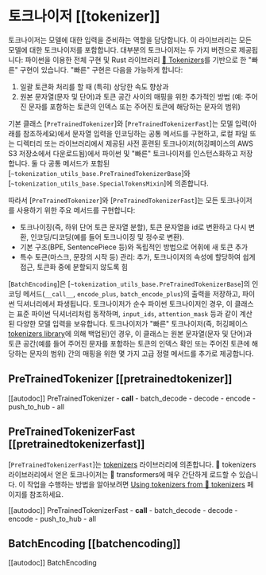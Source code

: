 <!--Copyright 2020 The HuggingFace Team. All rights reserved.

Licensed under the Apache License, Version 2.0 (the "License"); you may not use this file except in compliance with
the License. You may obtain a copy of the License at

http://www.apache.org/licenses/LICENSE-2.0

Unless required by applicable law or agreed to in writing, software distributed under the License is distributed on
an "AS IS" BASIS, WITHOUT WARRANTIES OR CONDITIONS OF ANY KIND, either express or implied. See the License for the
specific language governing permissions and limitations under the License.

⚠️ Note that this file is in Markdown but contain specific syntax for our doc-builder (similar to MDX) that may not be
rendered properly in your Markdown viewer.

-->

# 토크나이저 [[tokenizer]]

토크나이저는 모델에 대한 입력을 준비하는 역할을 담당합니다. 이 라이브러리는 모든 모델에 대한 토크나이저를 포함합니다. 
대부분의 토크나이저는 두 가지 버전으로 제공됩니다: 파이썬을 이용한 전체 구현 및 
Rust 라이브러리 [🤗 Tokenizers](https://github.com/huggingface/tokenizers)를 기반으로 한 "빠른" 구현이 있습니다. "빠른" 구현은 다음을 가능하게 합니다:

1. 일괄 토큰화 처리를 할 때 (특히) 상당한 속도 향상과
2. 원본 문자열(문자 및 단어)과 토큰 공간 사이의 매핑을 위한 추가적인 방법
  (예: 주어진 문자를 포함하는 토큰의 인덱스 또는 주어진 토큰에 해당하는 문자의 범위)

기본 클래스 [`PreTrainedTokenizer`]와 [`PreTrainedTokenizerFast`]는 
모델 입력(아래를 참조하세요)에서 문자열 입력을 인코딩하는 공통 메서드를 구현하고, 
로컬 파일 또는 디렉터리 또는 라이브러리에서 제공된 사전 훈련된 토크나이저(허깅페이스의 AWS S3 저장소에서 다운로드됨)에서 
파이썬 및 "빠른" 토크나이저를 인스턴스화하고 저장합니다. 
둘 다 공통 메서드가 포함된 [`~tokenization_utils_base.PreTrainedTokenizerBase`]와 
[`~tokenization_utils_base.SpecialTokensMixin`]에 의존합니다.

따라서 [`PreTrainedTokenizer`]와 [`PreTrainedTokenizerFast`]는 
모든 토크나이저를 사용하기 위한 주요 메서드를 구현합니다:

- 토크나이징(즉, 하위 단어 토큰 문자열 분할), 토큰 문자열을 id로 변환하고 다시 변환, 
  인코딩/디코딩(예를 들어 토크나이징 및 정수로 변환).
- 기본 구조(BPE, SentencePiece 등)와 독립적인 방법으로 어휘에 새 토큰 추가
- 특수 토큰(마스크, 문장의 시작 등) 관리: 
  추가, 토크나이저의 속성에 할당하여 쉽게 접근, 토큰화 중에 분할되지 않도록 힘

[`BatchEncoding`]은 
[`~tokenization_utils_base.PreTrainedTokenizerBase`]의 인코딩 메서드(`__call__`, `encode_plus`, `batch_encode_plus`)의 출력을 저장하고, 
파이썬 딕셔너리에서 파생됩니다. 
토크나이저가 순수 파이썬 토크나이저인 경우, 이 클래스는 표준 파이썬 딕셔너리처럼 동작하며, 
`input_ids`, `attention_mask` 등과 같이 계산된 다양한 모델 입력을 보유합니다.
토크나이저가 "빠른" 토크나이저(즉, 허깅페이스 [tokenizers library](https://github.com/huggingface/tokenizers)에 의해 백업된)인 경우, 
이 클래스는 원본 문자열(문자 및 단어)과 
토큰 공간(예를 들어 주어진 문자를 포함하는 토큰의 인덱스 확인 또는 주어진 토큰에 해당하는 문자의 범위) 간의 매핑을 위한 
몇 가지 고급 정렬 메서드를 추가로 제공합니다.


## PreTrainedTokenizer [[pretrainedtokenizer]]

[[autodoc]] PreTrainedTokenizer
    - __call__
    - batch_decode
    - decode
    - encode
    - push_to_hub
    - all

## PreTrainedTokenizerFast [[pretrainedtokenizerfast]]

[`PreTrainedTokenizerFast`]는 [tokenizers](https://huggingface.co/docs/tokenizers) 라이브러리에 의존합니다. 
🤗 tokenizers 라이브러리에서 얻은 토크나이저는 🤗 transformers에 매우 간단하게 로드할 수 있습니다. 이 작업을 수행하는 방법을 알아보려면 [Using tokenizers from 🤗 tokenizers](../fast_tokenizers) 페이지를 참조하세요.

[[autodoc]] PreTrainedTokenizerFast
    - __call__
    - batch_decode
    - decode
    - encode
    - push_to_hub
    - all

## BatchEncoding [[batchencoding]]

[[autodoc]] BatchEncoding
